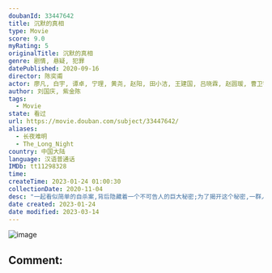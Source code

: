 ```yaml
---
doubanId: 33447642
title: 沉默的真相
type: Movie
score: 9.0
myRating: 5
originalTitle: 沉默的真相
genre: 剧情, 悬疑, 犯罪
datePublished: 2020-09-16
director: 陈奕甫
actor: 廖凡, 白宇, 谭卓, 宁理, 黄尧, 赵阳, 田小洁, 王建国, 吕晓霖, 赵圆瑗, 曹卫宇, 陆思宇, 牛超, 何其炜, 张垒, 赵雷棋, 陈维涵, 李嘉欣, 韩朔, 闵政, 邱云鹤, 余芷慧, 范奕泽, 葛四, 栾西子, 陈禹同, 王曦苒, 刘沙, 郭鹏, 郭唐维, 王志刚, 纪永清, 王盛, 王振, 姜健, 胡健, 于山川, 秦耀华, 宋沐泽, 吕宁, 付彦丹
author: 刘国庆, 紫金陈
tags:
  - Movie
state: 看过
url: https://movie.douban.com/subject/33447642/
aliases:
  - 长夜难明
  - The_Long_Night
country: 中国大陆
language: 汉语普通话
IMDb: tt11298328
time: 
createTime: 2023-01-24 01:00:30
collectionDate: 2020-11-04
desc: "一起看似简单的自杀案,背后隐藏着一个不可告人的巨大秘密;为了揭开这个秘密,一群人历经七载,付出无数代价,甚至赌上性命……一个曾有大好前途，四平八稳的检察官江阳，但因受贿贪污，坐牢三年，再次出..."
date created: 2023-01-24
date modified: 2023-03-14
---
```


![image](p2620780603.jpg)

Comment:
---
